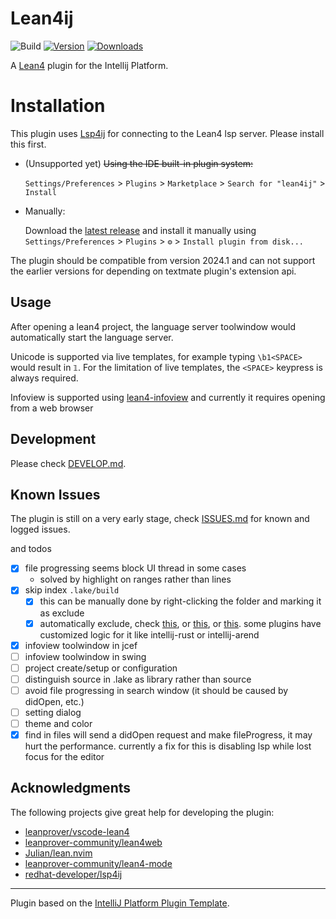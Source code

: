 # Lean4ij

![Build](https://github.com/onriv/lean4ij/workflows/Build/badge.svg)
[![Version](https://img.shields.io/jetbrains/plugin/v/PLUGIN_ID.svg)](https://plugins.jetbrains.com/plugin/PLUGIN_ID)
[![Downloads](https://img.shields.io/jetbrains/plugin/d/PLUGIN_ID.svg)](https://plugins.jetbrains.com/plugin/PLUGIN_ID)

<!-- Plugin description -->
A [Lean4](https://lean-lang.org/) plugin for the Intellij Platform.

# Installation

This plugin uses [Lsp4ij](https://github.com/redhat-developer/lsp4ij) for connecting to the Lean4 lsp server. Please install this first.

- (Unsupported yet) ~~Using the IDE built-in plugin system:~~

  `Settings/Preferences` > `Plugins` > `Marketplace` > `Search for "lean4ij"` >
  `Install`

- Manually:

  Download the [latest release](https://github.com/onriv/lean4ij/releases/latest) and install it manually using
  `Settings/Preferences` > `Plugins` > `⚙️` > `Install plugin from disk...`

The plugin should be compatible from version 2024.1 and can not support the earlier versions for depending on textmate plugin's extension api.
## Usage

After opening a lean4 project, the language server toolwindow would automatically start the language server.

Unicode is supported via live templates, for example typing `\b1<SPACE>` would result in `𝟙`. For the limitation of live templates, the `<SPACE>` keypress is always required.

Infoview is supported using [lean4-infoview](https://github.com/leanprover/vscode-lean4/tree/master/lean4-infoview) and currently it requires opening from a web browser

<!-- Plugin description end -->
## Development

Please check [DEVELOP.md](./DEVELOP.md).

## Known Issues

The plugin is still on a very early stage, check [ISSUES.md](./ISSUES.md) for known and logged issues.

and todos
- [x] file progressing seems block UI thread in some cases 
  - solved by highlight on ranges rather than lines
- [x] skip index `.lake/build`
  - [x] this can be manually done by right-clicking the folder and marking it as exclude
  - [x] automatically exclude, check [this](https://youtrack.jetbrains.com/issue/IDEA-194725/Specify-IntelliJ-exclude-directories-in-build.gradle), or [this](https://youtrack.jetbrains.com/issue/IJPL-8363/Ability-to-have-default-Excluded-Folders-not-per-project), or [this](https://youtrack.jetbrains.com/issue/WEB-11419).
    some plugins have customized logic for it like intellij-rust or intellij-arend
- [x] infoview toolwindow in jcef
- [ ] infoview toolwindow in swing
- [ ] project create/setup or configuration
- [ ] distinguish source in .lake as library rather than source
- [ ] avoid file progressing in search window (it should be caused by didOpen, etc.)
- [ ] setting dialog
- [ ] theme and color
- [x] find in files will send a didOpen request and make fileProgress, it may hurt the performance.
  currently a fix for this is disabling lsp while lost focus for the editor
## Acknowledgments

The following projects give great help for developing the plugin:

- [leanprover/vscode-lean4](https://github.com/leanprover/vscode-lean4/tree/master/vscode-lean4)
- [leanprover-community/lean4web](https://github.com/leanprover-community/lean4web)
- [Julian/lean.nvim](https://github.com/Julian/lean.nvim)
- [leanprover-community/lean4-mode](https://github.com/leanprover-community/lean4-mode)
- [redhat-developer/lsp4ij](https://github.com/redhat-developer/lsp4ij)
---
Plugin based on the [IntelliJ Platform Plugin Template][template].

[template]: https://github.com/JetBrains/intellij-platform-plugin-template
[docs:plugin-description]: https://plugins.jetbrains.com/docs/intellij/plugin-user-experience.html#plugin-description-and-presentation
